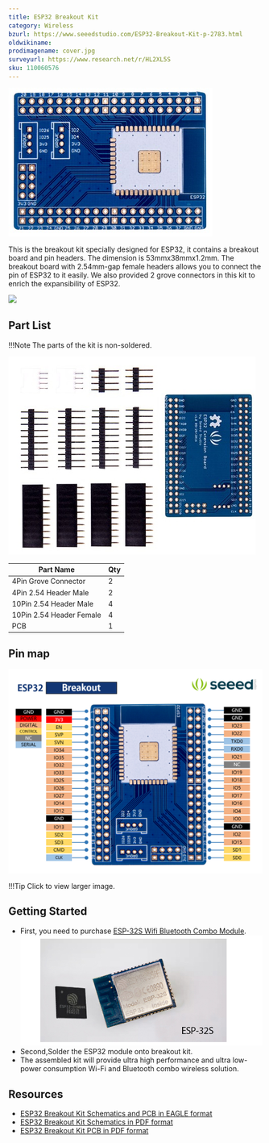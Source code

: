 ```yaml
---
title: ESP32 Breakout Kit
category: Wireless
bzurl: https://www.seeedstudio.com/ESP32-Breakout-Kit-p-2783.html
oldwikiname:
prodimagename: cover.jpg
surveyurl: https://www.research.net/r/HL2XL5S
sku: 110060576
---
```


![](https://raw.githubusercontent.com/SeeedDocument/ESP32_Breakout_Kit/master/img/cover.jpg)

This is the breakout kit specially designed for ESP32, it contains a breakout board and pin headers. The dimension is 53mmx38mmx1.2mm. The breakout board with 2.54mm-gap female headers allows you to connect the pin of ESP32 to it easily. We also provided 2 grove connectors in this kit to enrich the expansibility of ESP32.


[![](https://raw.githubusercontent.com/SeeedDocument/Seeed-WiKi/master/docs/images/get_one_now.png)](https://www.seeedstudio.com/ESP32-Breakout-Kit-p-2783.html)

## Part List

!!!Note
    The parts of the kit is non-soldered.

![](https://raw.githubusercontent.com/SeeedDocument/ESP32_Breakout_Kit/master/img/part_list.jpg)

|Part Name|Qty|
|---------|---|
|4Pin Grove Connector|2|
|4Pin 2.54 Header Male|2|
|10Pin 2.54 Header Male|4|
|10Pin 2.54 Header Female|4|
|PCB|1|

## Pin map

[![](https://raw.githubusercontent.com/SeeedDocument/ESP32_Breakout_Kit/master/img/esp32_breakout_pin.png)](https://raw.githubusercontent.com/SeeedDocument/ESP32_Breakout_Kit/master/img/esp32_breakout_pin.png)

!!!Tip
    Click to view larger image.

## Getting Started

- First, you need to purchase [ESP-32S Wifi Bluetooth Combo Module](https://www.seeedstudio.com/ESP-32S-Wifi-Bluetooth-Combo-Module-p-2706.html).
![](https://github.com/SeeedDocument/ESP32_Breakout_Kit/raw/master/img/ESP32.jpg)
- Second,Solder the ESP32 module onto breakout kit.
- The assembled kit will provide ultra high performance and ultra low-power consumption Wi-Fi and Bluetooth combo wireless solution.

## Resources

* [ESP32 Breakout Kit Schematics and PCB in EAGLE format](https://github.com/SeeedDocument/ESP32_Breakout_Kit/raw/master/res/319011771_ESP32%20Extension%20Board%20v1.0_%E5%8E%9F%E7%90%86%E5%9B%BE.zip)
* [ESP32 Breakout Kit Schematics in PDF format](https://github.com/SeeedDocument/ESP32_Breakout_Kit/raw/master/res/ESP32%20Extension%20Board%20v1.0.pdf)
* [ESP32 Breakout Kit PCB in PDF format](https://github.com/SeeedDocument/ESP32_Breakout_Kit/raw/master/res/ESP32%20Extension%20Board%20v1.0%20PCB.pdf)
